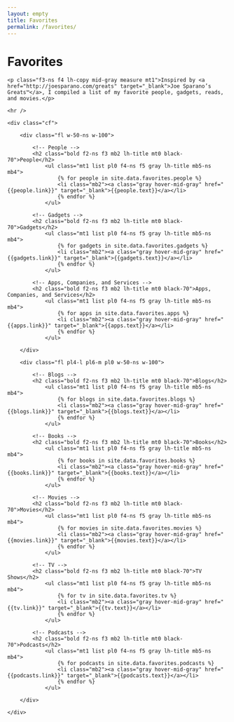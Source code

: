 ```yaml
---
layout: empty
title: Favorites
permalink: /favorites/
---
```


<div class="mb4-ns mb3">
	<h1 class="blackfont black-80 lh-title f1-ns f2 mt2 mb2">Favorites</h1>

	<p class="f3-ns f4 lh-copy mid-gray measure mt1">Inspired by <a href="http://joesparano.com/greats" target="_blank">Joe Sparano’s Greats™</a>, I compiled a list of my favorite people, gadgets, reads, and movies.</p>

	<hr />

	<div class="cf">

		<div class="fl w-50-ns w-100">

			<!-- People -->
			<h2 class="bold f2-ns f3 mb2 lh-title mt0 black-70">People</h2>
				<ul class="mt1 list pl0 f4-ns f5 gray lh-title mb5-ns mb4">
					{% for people in site.data.favorites.people %}
					<li class="mb2"><a class="gray hover-mid-gray" href="{{people.link}}" target="_blank">{{people.text}}</a></li>
					{% endfor %}
				</ul>

			<!-- Gadgets -->
			<h2 class="bold f2-ns f3 mb2 lh-title mt0 black-70">Gadgets</h2>
				<ul class="mt1 list pl0 f4-ns f5 gray lh-title mb5-ns mb4">
					{% for gadgets in site.data.favorites.gadgets %}
					<li class="mb2"><a class="gray hover-mid-gray" href="{{gadgets.link}}" target="_blank">{{gadgets.text}}</a></li>
					{% endfor %}
				</ul>

			<!-- Apps, Companies, and Services -->
			<h2 class="bold f2-ns f3 mb2 lh-title mt0 black-70">Apps, Companies, and Services</h2>
				<ul class="mt1 list pl0 f4-ns f5 gray lh-title mb5-ns mb4">
					{% for apps in site.data.favorites.apps %}
					<li class="mb2"><a class="gray hover-mid-gray" href="{{apps.link}}" target="_blank">{{apps.text}}</a></li>
					{% endfor %}
				</ul>

		</div>

		<div class="fl pl4-l pl6-m pl0 w-50-ns w-100">

			<!-- Blogs -->
			<h2 class="bold f2-ns f3 mb2 lh-title mt0 black-70">Blogs</h2>
				<ul class="mt1 list pl0 f4-ns f5 gray lh-title mb5-ns mb4">
					{% for blogs in site.data.favorites.blogs %}
					<li class="mb2"><a class="gray hover-mid-gray" href="{{blogs.link}}" target="_blank">{{blogs.text}}</a></li>
					{% endfor %}
				</ul>

			<!-- Books -->
			<h2 class="bold f2-ns f3 mb2 lh-title mt0 black-70">Books</h2>
				<ul class="mt1 list pl0 f4-ns f5 gray lh-title mb5-ns mb4">
					{% for books in site.data.favorites.books %}
					<li class="mb2"><a class="gray hover-mid-gray" href="{{books.link}}" target="_blank">{{books.text}}</a></li>
					{% endfor %}
				</ul>

			<!-- Movies -->
			<h2 class="bold f2-ns f3 mb2 lh-title mt0 black-70">Movies</h2>
				<ul class="mt1 list pl0 f4-ns f5 gray lh-title mb5-ns mb4">
					{% for movies in site.data.favorites.movies %}
					<li class="mb2"><a class="gray hover-mid-gray" href="{{movies.link}}" target="_blank">{{movies.text}}</a></li>
					{% endfor %}
				</ul>

			<!-- TV -->
			<h2 class="bold f2-ns f3 mb2 lh-title mt0 black-70">TV Shows</h2>
				<ul class="mt1 list pl0 f4-ns f5 gray lh-title mb5-ns mb4">
					{% for tv in site.data.favorites.tv %}
					<li class="mb2"><a class="gray hover-mid-gray" href="{{tv.link}}" target="_blank">{{tv.text}}</a></li>
					{% endfor %}
				</ul>

			<!-- Podcasts -->
			<h2 class="bold f2-ns f3 mb2 lh-title mt0 black-70">Podcasts</h2>
				<ul class="mt1 list pl0 f4-ns f5 gray lh-title mb5-ns mb4">
					{% for podcasts in site.data.favorites.podcasts %}
					<li class="mb2"><a class="gray hover-mid-gray" href="{{podcasts.link}}" target="_blank">{{podcasts.text}}</a></li>
					{% endfor %}
				</ul>

		</div>

	</div>

</div>
